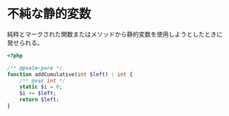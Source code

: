 # 不純な静的変数

純粋とマークされた関数またはメソッドから静的変数を使用しようとしたときに発せられる。

```php
<?php

/** @psalm-pure */
function addCumulative(int $left) : int {
    /** @var int */
    static $i = 0;
    $i += $left;
    return $left;
}
```
